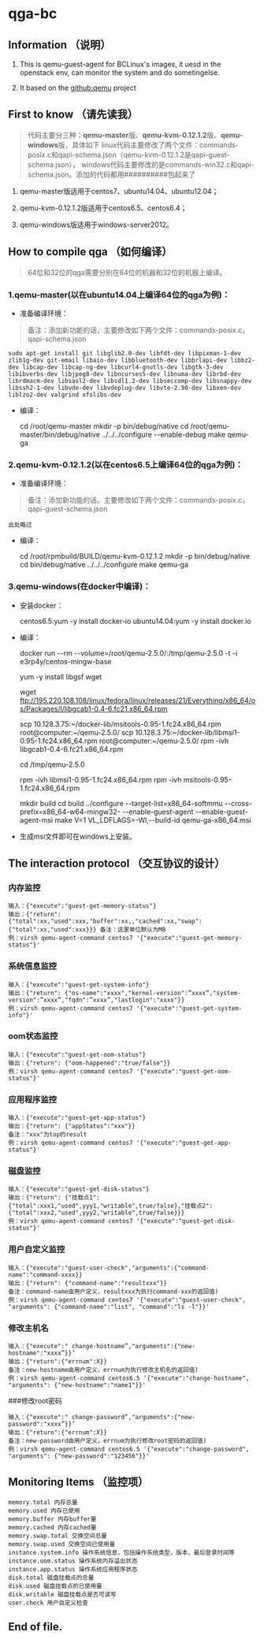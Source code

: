 # qga-bc

## Information （说明）

1. This is qemu-guest-agent for BCLinux's images, it uesd in the openstack env, can monitor the system and do sometingelse.

2. It based on the [github:qemu](https://github.com/qemu/qemu/tree/stable-2.6/qga)  project

## First to know （请先读我）

> 代码主要分三种：**qemu-master**版、**qemu-kvm-0.12.1.2**版、**qemu-windows**版，具体如下
> linux代码主要修改了两个文件：commands-posix.c和qapi-schema.json（qemu-kvm-0.12.1.2是qapi-guest-schema.json），
> windows代码主要修改的是commands-win32.c和qapi-schema.json。添加的代码都用##########包起来了

1. qemu-master版适用于centos7、ubuntu14.04、ubuntu12.04；

2. qemu-kvm-0.12.1.2版适用于centos6.5、centos6.4；

3. qemu-windows版适用于windows-server2012。

## How to compile qga （如何编译）

> 64位和32位的qga需要分别在64位的机器和32位的机器上编译。

### 1.qemu-master(以在ubuntu14.04上编译64位的qga为例)：

- 准备编译环境：

> 备注：添加新功能的话，主要修改如下两个文件：commands-posix.c，qapi-schema.json

    sudo apt-get install git libglib2.0-dev libfdt-dev libpixman-1-dev zlib1g-dev git-email libaio-dev libbluetooth-dev libbrlapi-dev libbz2-dev libcap-dev libcap-ng-dev libcurl4-gnutls-dev libgtk-3-dev libibverbs-dev libjpeg8-dev libncurses5-dev libnuma-dev librbd-dev librdmacm-dev libsasl2-dev libsdl1.2-dev libseccomp-dev libsnappy-dev libssh2-1-dev libvde-dev libvdeplug-dev libvte-2.90-dev libxen-dev liblzo2-dev valgrind xfslibs-dev


- 编译：

    cd /root/qemu-master
    mkdir -p bin/debug/native
    cd /root/qemu-master/bin/debug/native
    ../../../configure --enable-debug
    make qemu-ga

### 2.qemu-kvm-0.12.1.2(以在centos6.5上编译64位的qga为例)：

- 准备编译环境：

> 备注：添加新功能的话，主要修改如下两个文件：commands-posix.c，qapi-guest-schema.json

    此处略过

- 编译：

    cd /root/rpmbuild/BUILD/qemu-kvm-0.12.1.2
    mkdir -p bin/debug/native
    cd bin/debug/native
    ../../../configure
    make qemu-ga

### 3.qemu-windows(在docker中编译)：

- 安装docker：

    centos6.5:yum -y install docker-io
    ubuntu14.04:yum -y install docker.io

- 编译：

    docker run --rm --volume=/root/qemu-2.5.0/:/tmp/qemu-2.5.0 -t -i e3rp4y/centos-mingw-base
    
    yum -y install libgsf wget
    
    wget ftp://195.220.108.108/linux/fedora/linux/releases/21/Everything/x86_64/os/Packages/l/libgcab1-0.4-6.fc21.x86_64.rpm
    
    scp 10.128.3.75:~/docker-lib/msitools-0.95-1.fc24.x86_64.rpm root@computer:~/qemu-2.5.0/
    scp 10.128.3.75:~/docker-lib/libmsi1-0.95-1.fc24.x86_64.rpm root@computer:~/qemu-2.5.0/
    rpm -ivh libgcab1-0.4-6.fc21.x86_64.rpm	

    cd /tmp/qemu-2.5.0

    rpm -ivh libmsi1-0.95-1.fc24.x86_64.rpm
    rpm -ivh msitools-0.95-1.fc24.x86_64.rpm

    mkdir build
    cd build
    ../configure --target-list=x86_64-softmmu --cross-prefix=x86_64-w64-mingw32- --enable-guest-agent --enable-guest-agent-msi
    make V=1 VL_LDFLAGS=-Wl,--build-id qemu-ga-x86_64.msi

- 生成msi文件即可在windows上安装。


## The interaction protocol （交互协议的设计） 

### 内存监控

    输入：{"execute":"guest-get-memory-status"}
    输出：{"return": {"total":xx,"used":xxx,"buffer":xx,,"cached":xx,"swap":{"total":xx,"used":xxx}}} 备注：这里单位默认为MB
    例：virsh qemu-agent-command centos7 '{"execute":"guest-get-memory-status"}'
 

### 系统信息监控
    输入：{"execute":"guest-get-system-info"}
    输出：{"return": {"os-name":"xxxx","kernel-version":”xxxx”,"system-version":”xxxx”,"fqdn":”xxxx”,"lastlogin":"xxxx"}} 
    例：virsh qemu-agent-command centos7 '{"execute":"guest-get-system-info"}'
 
### oom状态监控
    输入：{"execute":"guest-get-oom-status"}
    输出：{"return": {"oom-happened":"true/false"}} 
    例：virsh qemu-agent-command centos7 '{"execute":"guest-get-oom-status"}'
 
### 应用程序监控
    输入：{"execute":"guest-get-app-status"}
    输出：{"return": {"appStatus":"xxx"}} 
    备注："xxx"为top的result
    例：virsh qemu-agent-command centos7 '{"execute":"guest-get-app-status"}'
 
### 磁盘监控
    输入：{"execute":"guest-get-disk-status"}
    输出：{"return": {"挂载点1":{"total":xxx1,"used",yyy1,"writable",true/false},"挂载点2":{"total":xxx2,"used",yyy2,"writable",true/false}}}
    例：virsh qemu-agent-command centos7 '{"execute":"guest-get-disk-status"}'
 
### 用户自定义监控

    输入：{"execute":"guest-user-check","arguments":{"command-name":"command-xxxx}} 
    输出：{"return": {"command-name":"resultxxx"}}
    备注：command-name由用户定义，resultxxx为执行command-xxx的返回值)
    例：virsh qemu-agent-command centos7 '{"execute":"guest-user-check", "arguments": {"command-name":"list", "command":"ls -l"}}'
 
### 修改主机名

    输入：{"execute":" change-hostname”,"arguments":{"new-hostname":"xxxx”}}’
    输出：{"return":{"errnum":X}}
    备注：new-hostname由用户定义，errnum为执行修改主机名的返回值)
    例：virsh qemu-agent-command centos6.5 '{"execute":"change-hostname", "arguments": {"new-hostname":"name1"}}'
 
###修改root密码

    输入：{"execute":" change-password”,"arguments":{"new-password":"xxxx”}}’
    输出：{"return":{"errnum":X}}
    备注：new-password由用户定义，errnum为执行修改root密码的返回值)
    例：virsh qemu-agent-command centos6.5 '{"execute":"change-password", "arguments": {"new-password":"123456"}}'
 

## Monitoring Items （监控项） 

    memory.total 内存总量
    memory.used 内存已使用
    memory.buffer 内存buffer量
    memory.cached 内存cached量
    memory.swap.total 交换空间总量
    memory.swap.used 交换空间已使用量
    instance.system.info 操作系统信息，包括操作系统类型，版本，最后登录时间等
    instance.oom.status 操作系统内存溢出状态
    instance.app.status 操作系统应用程序状态
    disk.total 磁盘挂载点的总量
    disk.used 磁盘挂载点的已使用量
    disk.writable 磁盘挂载点是否可读写
    user.check 用户自定义检查


## End of file.
